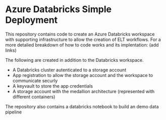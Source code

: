 # Azure Databricks Simple Deployment

This repository contains code to create an Azure Databricks workspace with supporting infrastructure to allow the creation of ELT workflows. For a more detalied breakdown of how to code works and its implentation: (add links)

The following are created in addition to the Databricks workspace. 
- A Databricks cluster autenticated to a storage account
- App registration to allow the storage account and the workspace to communicate securly 
- A keyvault to store the app credentials
- A storage account with the medallion architecture (represented with different containers)

The repository also contains a databricks notebook to build an demo data pipeline 


